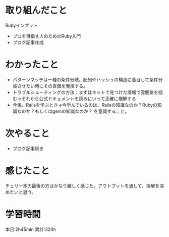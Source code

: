 # 取り組んだこと       
Rubyインプット
- プロを目指す人のためのRuby入門
- ブログ記事作成
# わかったこと
- パターンマッチは一種の条件分岐。配列やハッシュの構造に着目して条件分岐させたい時にその真価を発揮する。
- トラブルシューティングの方法：まずはネットで見つけた情報で雰囲気を掴む→それから公式ドキュメントを読みにいって正確に理解する
- 今後、Railsを学ぶとき→今学んでいるのは、Railsの知識なのか？Rubyの知識なのか？もしくはgemの知識なのか？
  を意識すること。
# 次やること
- ブログ記事続き
# 感じたこと
チェリー本の最後の方はかなり難しく感じた。アウトプットを通して、理解を深めたいと思う。
# 学習時間  
本日:2h45min
累計:324h
